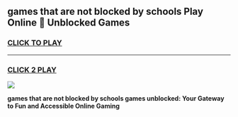 
## games that are not blocked by schools Play Online 👋 Unblocked Games
<h3>
<a href="https://news.freeplayer.one?title=games_that_are_not_blocked_by_schools&ref=17GH">CLICK TO PLAY</a></h3>
<hr>

<h3>
<a href="https://news.freeplayer.one?title=games_that_are_not_blocked_by_schools&ref=17GH">CLICK 2 PLAY</a>
  
</h3>

<a href="https://news.freeplayer.one?title=games_that_are_not_blocked_by_schools&ref=17GH/"><img src="https://clearcache.store/games.png"></a>


**games that are not blocked by schools games unblocked: Your Gateway to Fun and Accessible Online Gaming**
